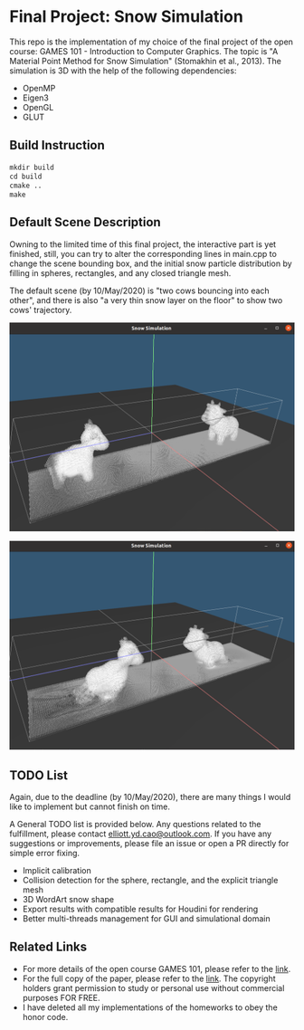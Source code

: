 # Final Project: Snow Simulation

This repo is the implementation of my choice of the final project of the open course: GAMES 101 -  Introduction to Computer Graphics. The topic is "A Material Point Method for Snow Simulation" (Stomakhin et al., 2013). The simulation is 3D with the help of the following dependencies:

- OpenMP
- Eigen3
- OpenGL
- GLUT

## Build Instruction

```
mkdir build
cd build
cmake ..
make
```

## Default Scene Description

Owning to the limited time of this final project, the interactive part is yet finished, still, you can try to alter the corresponding lines in main.cpp to change the scene bounding box, and the initial snow particle distribution by filling in spheres, rectangles, and any closed triangle mesh.

The default scene (by 10/May/2020) is "two cows bouncing into each other", and there is also "a very thin snow layer on the floor" to show two cows' trajectory.

![](images/0.png "time = 0.0s")

![](images/6.png "time = 0.1s")

## TODO List

Again, due to the deadline (by 10/May/2020), there are many things I would like to implement but cannot finish on time.

A General TODO list is provided below. Any questions related to the fulfillment, please contact elliott.yd.cao@outlook.com. If you have any suggestions or improvements, please file an issue or open a PR directly for simple error fixing.

* Implicit calibration
* Collision detection for the sphere, rectangle, and the explicit triangle mesh
* 3D WordArt snow shape
* Export results with compatible results for Houdini for rendering
* Better multi-threads management for GUI and simulational domain

## Related Links
- For more details of the open course GAMES 101, please refer to the [link](https://sites.cs.ucsb.edu/~lingqi/teaching/games101.html).
- For the full copy of the paper, please refer to the [link](https://dl.acm.org/doi/10.1145/2461912.2461948). The copyright holders grant permission to study or personal use without commercial purposes FOR FREE.
- I have deleted all my implementations of the homeworks to obey the honor code.
